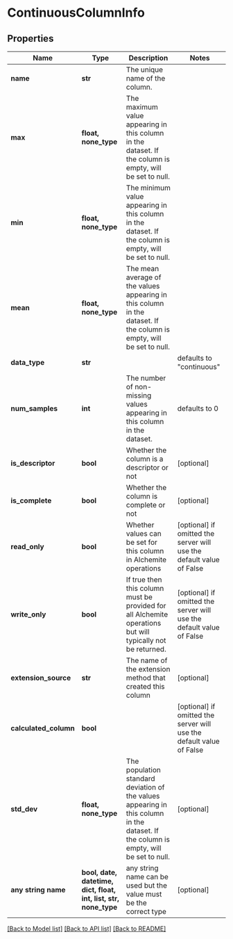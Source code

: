 # ContinuousColumnInfo


## Properties
Name | Type | Description | Notes
------------ | ------------- | ------------- | -------------
**name** | **str** | The unique name of the column. | 
**max** | **float, none_type** | The maximum value appearing in this column in the dataset. If the column is empty, will be set to null. | 
**min** | **float, none_type** | The minimum value appearing in this column in the dataset. If the column is empty, will be set to null. | 
**mean** | **float, none_type** | The mean average of the values appearing in this column in the dataset. If the column is empty, will be set to null. | 
**data_type** | **str** |  | defaults to "continuous"
**num_samples** | **int** | The number of non-missing values appearing in this column in the dataset. | defaults to 0
**is_descriptor** | **bool** | Whether the column is a descriptor or not | [optional] 
**is_complete** | **bool** | Whether the column is complete or not | [optional] 
**read_only** | **bool** | Whether values can be set for this column in Alchemite operations | [optional]  if omitted the server will use the default value of False
**write_only** | **bool** | If true then this column must be provided for all Alchemite operations but will typically not be returned. | [optional]  if omitted the server will use the default value of False
**extension_source** | **str** | The name of the extension method that created this column | [optional] 
**calculated_column** | **bool** |  | [optional]  if omitted the server will use the default value of False
**std_dev** | **float, none_type** | The population standard deviation of the values appearing in this column in the dataset. If the column is empty, will be set to null. | [optional] 
**any string name** | **bool, date, datetime, dict, float, int, list, str, none_type** | any string name can be used but the value must be the correct type | [optional]

[[Back to Model list]](../README.md#documentation-for-models) [[Back to API list]](../README.md#documentation-for-api-endpoints) [[Back to README]](../README.md)


